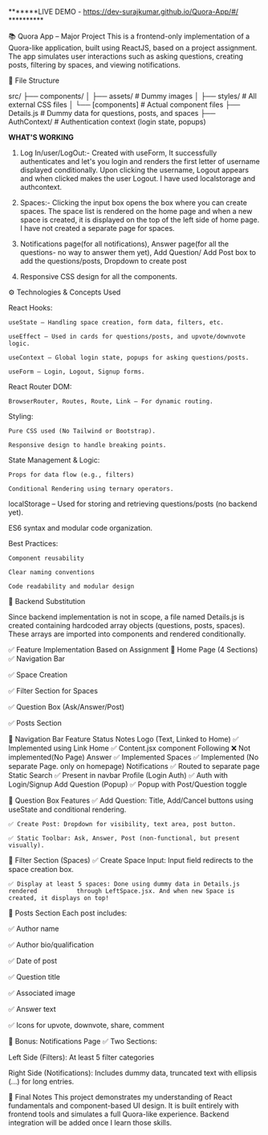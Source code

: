 
*******LIVE DEMO -  https://dev-surajkumar.github.io/Quora-App/#/   **********

📚 Quora App – Major Project
This is a frontend-only implementation of a Quora-like application, built using ReactJS, based on a project assignment. The app simulates user interactions such as asking questions, creating posts, filtering by spaces, and viewing notifications.

📁 File Structure

src/
├── components/
│   ├── assets/        	 # Dummy images
│   ├── styles/       		 # All external CSS files
│   └── [components]   	 # Actual component files
		├── Details.js  # Dummy data for questions, posts, and spaces
├── AuthContext/        	 # Authentication context (login state, popups)

**WHAT'S WORKING**

1. Log In/user/LogOut:- Created with useForm, It successfully authenticates and let's 	you login and renders the first letter of username displayed conditionally. Upon 	clicking the username, Logout appears and when clicked makes the user Logout. I 	have used localstorage and authcontext.

2. Spaces:- Clicking the input box opens the box where you can create spaces. The space 	list is rendered on the home page and when a new space is created, it is 	displayed on the top of the left side of home page. I have not created a 	separate page for spaces. 

3. Notifications page(for all notifications), Answer page(for all the questions- no way 	to answer them yet), Add Question/ Add Post box to add the questions/posts, 	Dropdown to create post

4. Responsive CSS design for  all the components.
         
⚙️ Technologies & Concepts Used

React Hooks:

	useState – Handling space creation, form data, filters, etc.

	useEffect – Used in cards for questions/posts, and upvote/downvote logic.

	useContext – Global login state, popups for asking questions/posts.

	useForm – Login, Logout, Signup forms.

React Router DOM:

	BrowserRouter, Routes, Route, Link – For dynamic routing.

Styling:

	Pure CSS used (No Tailwind or Bootstrap).

	Responsive design to handle breaking points.

State Management & Logic:

	Props for data flow (e.g., filters)

	Conditional Rendering using ternary operators.

localStorage – Used for storing and retrieving questions/posts (no backend yet).

ES6 syntax and modular code organization.

Best Practices:

	Component reusability

	Clear naming conventions

	Code readability and modular design

🧠 Backend Substitution

Since backend implementation is not in scope, a file named Details.js is created containing hardcoded array objects (questions, posts, spaces). These arrays are imported into components and rendered conditionally.

✅ Feature Implementation Based on Assignment
🔹 Home Page (4 Sections)
✅ Navigation Bar

✅ Space Creation

✅ Filter Section for Spaces

✅ Question Box (Ask/Answer/Post)

✅ Posts Section

🔹 Navigation Bar
Feature				Status				Notes
Logo (Text, Linked to Home)	✅				Implemented using Link
Home				✅				Content.jsx component
Following			❌				Not implemented(No Page)
Answer				✅				Implemented
Spaces				✅				Implemented (No separate 								Page. only on homepage)
Notifications			✅				Routed to separate page
Static Search			✅				Present in navbar
Profile (Login Auth)		✅				Auth with Login/Signup
Add Question (Popup)		✅				Popup with Post/Question 								toggle

🔹 Question Box Features
	✅ Add Question: Title, Add/Cancel buttons using useState and conditional 		    rendering.

	✅ Create Post: Dropdown for visibility, text area, post button.

	✅ Static Toolbar: Ask, Answer, Post (non-functional, but present visually).

🔹 Filter Section (Spaces)
	✅ Create Space Input: Input field redirects to the space creation box.

	✅ Display at least 5 spaces: Done using dummy data in Details.js rendered 		    through LeftSpace.jsx. And when new Space is created, it displays on top!

🔹 Posts Section
Each post includes:

✅ Author name

✅ Author bio/qualification

✅ Date of post

✅ Question title

✅ Associated image

✅ Answer text

✅ Icons for upvote, downvote, share, comment

🔹 Bonus: Notifications Page
✅ Two Sections:

Left Side (Filters): At least 5 filter categories

Right Side (Notifications): Includes dummy data, truncated text with ellipsis (...) for long entries.

📝 Final Notes
This project demonstrates my understanding of React fundamentals and component-based UI design. It is built entirely with frontend tools and simulates a full Quora-like experience. Backend integration will be added once I learn those skills.

